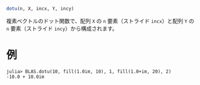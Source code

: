 ```julia
dotu(n, X, incx, Y, incy)
```

複素ベクトルのドット関数で、配列 `X` の `n` 要素（ストライド `incx`）と配列 `Y` の `n` 要素（ストライド `incy`）から構成されます。

# 例

```jldoctest
julia> BLAS.dotu(10, fill(1.0im, 10), 1, fill(1.0+im, 20), 2)
-10.0 + 10.0im
```
